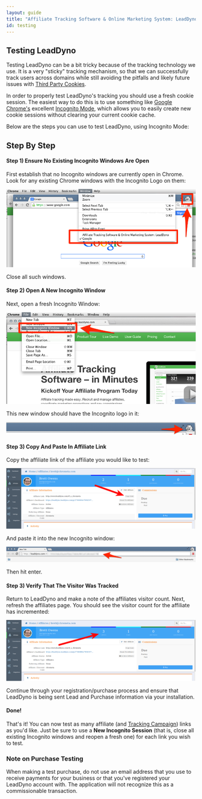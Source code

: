 ```yaml
---
layout: guide
title: "Affiliate Tracking Software & Online Marketing System: LeadDyno"
id: testing
---
```


## Testing LeadDyno

Testing LeadDyno can be a bit tricky because of the tracking technology we use.  It is a very "sticky" tracking
mechanism, so that we can successfully track users across domains while still avoiding the pitfalls and
likely future issues with
[Third Party Cookies](http://www.opentracker.net/article/third-party-cookies-vs-first-party-cookies).

In order to properly test LeadDyno's tracking you should use a fresh cookie session.  The easiest way to do this
is to use something like [Google Chrome's](https://www.google.com/chrome) excellent
[Incognito Mode](https://support.google.com/chrome/answer/95464?hl=en), which allows you to easily create new
cookie sessions without clearing your current cookie cache.

Below are the steps you can use to test LeadDyno, using Incognito Mode:

## Step By Step

#### Step 1) Ensure No Existing Incognito Windows Are Open

First establish that no Incognito windows are currently open in Chrome.  Look for any existing Chrome windows
with the Incognito Logo on them:

![Incognito](img/testing-existing-incognito-windows.png)

Close all such windows.

#### Step 2) Open A New Incognito Window

Next, open a fresh Incognito Window:

![Incognito](img/testing-new-incognito-window-menu.png)

This new window should have the Incognito logo in it:

![Incognito](img/testing-new-incognito-window-icon.png)

#### Step 3) Copy And Paste In Affiliate Link

Copy the affiliate link of the affiliate you would like to test:

![Incognito](img/testing-copy-link.png)

And paste it into the new Incognito window:

![Incognito](img/testing-pasted-link.png)

Then hit enter.

#### Step 3) Verify That The Visitor Was Tracked

Return to LeadDyno and make a note of the affiliates visitor count.  Next, refresh the affiliates page.
You should see the visitor count for the affiliate has incremented:

![Incognito](img/testing-visitor-updated.png)

Continue through your registration/purchase process and ensure that LeadDyno is being sent Lead and Purchase information
via your installation.

#### Done!

That's it!  You can now test as many affiliate (and [Tracking Campaign](tracking-campaigns.html)) links as you'd like.
Just be sure to use a **New Incognito Session** (that is, close all existing Incognito windows and reopen a fresh one)
for each link you wish to test.


### Note on Purchase Testing

When making a test purchase, do not use an email address that you use to receive payments for your business or that you've registered your LeadDyno account with. The application will not recognize this as a commissionable transaction. 
